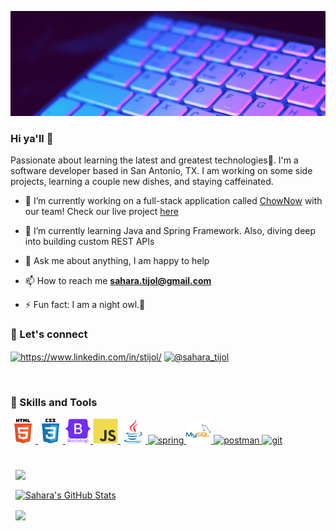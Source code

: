 ![Sahara's GitHub Banner](./assets/gif-banner.gif)

### Hi ya'll 👋
<p align="left">Passionate about learning the latest and greatest technologies🌱. I'm a software developer based in San Antonio, TX. I am working on some side projects, learning a couple new dishes, and staying caffeinated.</p>

- 🔭 I’m currently working on a full-stack application called [ChowNow](https://github.com/chow-now/capstone) with our team! Check our live project [here](https://chownow.xyz/)

- 🌱 I’m currently learning Java and Spring Framework. Also, diving deep into building custom REST APIs

- 💬 Ask me about anything, I am happy to help

- 📫 How to reach me **sahara.tijol@gmail.com**

- ⚡ Fun fact: I am a night owl.🦉

### 	🔗 Let's connect
<p align="left">
<a href="https://linkedin.com/in/https://www.linkedin.com/in/stijol/" target="blank"><img align="center" src="https://cdn.jsdelivr.net/npm/simple-icons@3.0.1/icons/linkedin.svg" alt="https://www.linkedin.com/in/stijol/" height="30" width="40" /></a>
<a href="https://www.hackerrank.com/@sahara_tijol" target="blank"><img align="center" src="https://cdn.jsdelivr.net/npm/simple-icons@3.0.1/icons/hackerrank.svg" alt="@sahara_tijol" height="30" width="40" /></a>
</p>
<br>


### 💼 Skills and Tools
<p align="left"> 
    <a href="https://www.w3.org/html/" target="_blank"> 
        <img src="https://raw.githubusercontent.com/devicons/devicon/master/icons/html5/html5-original-wordmark.svg" alt="html5" width="40" height="40"/> 
    </a> 
   <a href="https://www.w3schools.com/css/" target="_blank"> 
        <img src="https://raw.githubusercontent.com/devicons/devicon/master/icons/css3/css3-original-wordmark.svg" alt="css3" width="40" height="40"/> 
    </a> 
   <a href="https://getbootstrap.com" target="_blank"> 
        <img src="https://raw.githubusercontent.com/devicons/devicon/master/icons/bootstrap/bootstrap-plain-wordmark.svg" alt="bootstrap" width="40" height="40"/>       
    </a>
     <a href="https://developer.mozilla.org/en-US/docs/Web/JavaScript" target="_blank"> 
        <img src="https://raw.githubusercontent.com/devicons/devicon/master/icons/javascript/javascript-original.svg" alt="javascript" width="40" height="40"/>       </a> 
    <a href="https://www.java.com" target="_blank"> 
        <img src="https://raw.githubusercontent.com/devicons/devicon/master/icons/java/java-original.svg" alt="java" width="40" height="40"/> 
    </a>
     <a href="https://spring.io/" target="_blank"> 
        <img src="https://www.vectorlogo.zone/logos/springio/springio-icon.svg" alt="spring" width="40" height="40"/> 
    </a> 
   <a href="https://www.mysql.com/" target="_blank"> 
        <img src="https://raw.githubusercontent.com/devicons/devicon/master/icons/mysql/mysql-original-wordmark.svg" alt="mysql" width="40" height="40"/> 
    </a> 
    <a href="https://postman.com" target="_blank"> 
        <img src="https://www.vectorlogo.zone/logos/getpostman/getpostman-icon.svg" alt="postman" width="40" height="40"/> 
    </a>
    <a href="https://git-scm.com/" target="_blank"> 
        <img src="https://www.vectorlogo.zone/logos/git-scm/git-scm-icon.svg" alt="git" width="40" height="40"/> 
    </a>
</p>
<br>
<a href="https://github.com/saharatijol/github-readme-streak-stats">
    <img align="center" style="margin:0.5rem" src="https://github-readme-streak-stats.herokuapp.com/?user=saharatijol&theme=material-palenight"/>
</a>  
<br>
<a href="https://github.com/saharatijol">
  <img align="center" style="margin:0.5rem" src="https://github-readme-stats.vercel.app/api?username=saharatijol&show_icons=true&line_height=27&count_private=true&theme=material-palenight" alt="Sahara's GitHub Stats" />
</a>
<br>
<a href="https://github.com/saharatijol">
  <img align="center" style="margin:0.5rem" src="https://github-readme-stats.vercel.app/api/top-langs/?username=saharatijol&layout=compact&title_color=C692E9&text_color=A6ABCC&icon_color=C692E9&bg_color=282D3E" />
</a>

